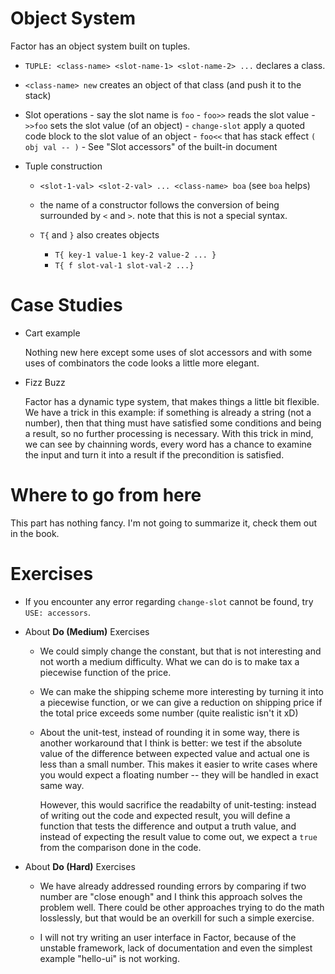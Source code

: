 # Object System

Factor has an object system built on tuples.

* `TUPLE: <class-name> <slot-name-1> <slot-name-2> ...` declares a class.
* `<class-name> new` creates an object of that class (and push it to the stack)
* Slot operations
      - say the slot name is `foo`
      - `foo>>` reads the slot value
      - `>>foo` sets the slot value (of an object)
      - `change-slot` apply a quoted code block to the slot value of an object
      - `foo<<` that has stack effect `( obj val -- )`
      - See "Slot accessors" of the built-in document

* Tuple construction

    * `<slot-1-val> <slot-2-val> ... <class-name> boa` (see `boa` helps)
    * the name of a constructor follows the conversion of being surrounded by `<` and `>`.
      note that this is not a special syntax.
    * `T{` and `}` also creates objects

        - `T{ key-1 value-1 key-2 value-2 ... }`
        - `T{ f slot-val-1 slot-val-2 ...}`

# Case Studies

* Cart example

    Nothing new here except some uses of slot accessors and with some uses of combinators
    the code looks a little more elegant.

* Fizz Buzz

    Factor has a dynamic type system, that makes things a little bit flexible.
    We have a trick in this example: if something is already a string (not a number),
    then that thing must have satisfied some conditions and being a result, so no further processing
    is necessary. With this trick in mind, we can see by chainning words, every word has a chance to
    examine the input and turn it into a result if the precondition is satisfied.

# Where to go from here

This part has nothing fancy. I'm not going to summarize it, check them out in the book.

# Exercises

* If you encounter any error regarding `change-slot` cannot be found, try `USE: accessors`.

* About **Do (Medium)** Exercises

    - We could simply change the constant, but that is not interesting and not worth
      a medium difficulty. What we can do is to make tax a piecewise function of the price.

    - We can make the shipping scheme more interesting by turning it into a piecewise function,
      or we can give a reduction on shipping price if the total price exceeds some number
      (quite realistic isn't it xD)

    - About the unit-test, instead of rounding it in some way, there is another workaround
      that I think is better: we test if the absolute value of the difference between expected
      value and actual one is less than a small number. This makes it easier to write cases
      where you would expect a floating number -- they will be handled in exact same way.

        However, this would sacrifice the readabilty of unit-testing: instead of writing out
        the code and expected result, you will define a function that tests the difference
        and output a truth value, and instead of expecting the result value to come out,
        we expect a `true` from the comparison done in the code.

* About **Do (Hard)** Exercises

    - We have already addressed rounding errors by comparing if two number are "close enough" and
      I think this approach solves the problem well. There could be other approaches trying
      to do the math losslessly, but that would be an overkill for such a simple exercise.

    - I will not try writing an user interface in Factor, because of the unstable framework,
      lack of documentation and even the simplest example "hello-ui" is not working.
